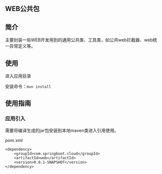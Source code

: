 WEB公共包
----------

## 简介

主要封装一些WEB开发用到的通用公共类、工具类，如公共web拦截器、web统一异常定义等。

## 使用

进入应用目录

安装命令：`mvn install`

## 使用指南

### 应用引入

需要将编译生成的jar包安装到本地maven类进入引用使用。

pom.xml

```
<dependency>
    <groupId>com.springboot.cloud</groupId>
    <artifactId>web</artifactId>
    <version>0.0.1-SNAPSHOT</version>
</dependency>
```